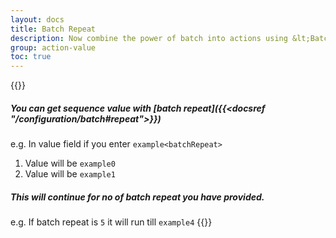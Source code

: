 ```yaml
---
layout: docs
title: Batch Repeat
description: Now combine the power of batch into actions using &lt;BatchRepeat&gt;
group: action-value
toc: true
---
```


{{<callout info>}}

##### You can get sequence value with [batch repeat]({{<docsref "/configuration/batch#repeat">}})

e.g. In value field if you enter `example<batchRepeat>`

1. Value will be `example0`
2. Value will be `example1`

##### This will continue for no of batch repeat you have provided.

e.g. If batch repeat is `5` it will run till `example4`
{{</callout>}}
